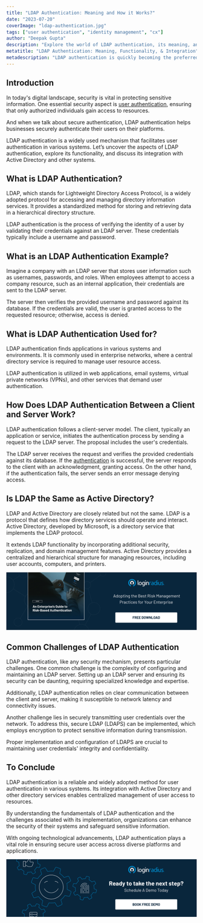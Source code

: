 ```yaml
---
title: "LDAP Authentication: Meaning and How it Works?"
date: "2023-07-20"
coverImage: "ldap-authentication.jpg"
tags: ["user authentication", "identity management", "cx"]
author: "Deepak Gupta" 
description: "Explore the world of LDAP authentication, its meaning, and how it works. Discover its applications, including integration with Active Directory. Learn about the client-server authentication process and the challenges involved."
metatitle: "LDAP Authentication: Meaning, Functionality, & Integration"
metadescription: "LDAP authentication is quickly becoming the preferred method of secure authentication for businesses. Learn everything you need to know about LDAP."
---
```

## Introduction

In today's digital landscape, security is vital in protecting sensitive information. One essential security aspect is [user authentication](https://www.loginradius.com/authentication/), ensuring that only authorized individuals gain access to resources. 

And when we talk about secure authentication, LDAP authentication helps businesses securely authenticate their users on their platforms. 

LDAP authentication is a widely used mechanism that facilitates user authentication in various systems. Let’s uncover the aspects of LDAP authentication, explore its functionality, and discuss its integration with Active Directory and other systems.

## What is LDAP Authentication?

LDAP, which stands for Lightweight Directory Access Protocol, is a widely adopted protocol for accessing and managing directory information services. It provides a standardized method for storing and retrieving data in a hierarchical directory structure. 

LDAP authentication is the process of verifying the identity of a user by validating their credentials against an LDAP server. These credentials typically include a username and password.

## What is an LDAP Authentication Example?

Imagine a company with an LDAP server that stores user information such as usernames, passwords, and roles. When employees attempt to access a company resource, such as an internal application, their credentials are sent to the LDAP server. 

The server then verifies the provided username and password against its database. If the credentials are valid, the user is granted access to the requested resource; otherwise, access is denied.

## What is LDAP Authentication Used for?

LDAP authentication finds applications in various systems and environments. It is commonly used in enterprise networks, where a central directory service is required to manage user resource access. 

LDAP authentication is utilized in web applications, email systems, virtual private networks (VPNs), and other services that demand user authentication.

## How Does LDAP Authentication Between a Client and Server Work?

LDAP authentication follows a client-server model. The client, typically an application or service, initiates the authentication process by sending a request to the LDAP server. The proposal includes the user's credentials. 

The LDAP server receives the request and verifies the provided credentials against its database. If the [authentication](https://www.loginradius.com/blog/identity/what-is-authentication/) is successful, the server responds to the client with an acknowledgment, granting access. On the other hand, if the authentication fails, the server sends an error message denying access.

## Is LDAP the Same as Active Directory?

LDAP and Active Directory are closely related but not the same. LDAP is a protocol that defines how directory services should operate and interact. Active Directory, developed by Microsoft, is a directory service that implements the LDAP protocol.

It extends LDAP functionality by incorporating additional security, replication, and domain management features. Active Directory provides a centralized and hierarchical structure for managing resources, including user accounts, computers, and printers.

[![GD-enterpriseGD-to-RBA](GD-enterpriseGD-to-RBA.png)](https://www.loginradius.com/resource/an-enterprises-guide-to-risk-based-authentication/)

## Common Challenges of LDAP Authentication

LDAP authentication, like any security mechanism, presents particular challenges. One common challenge is the complexity of configuring and maintaining an LDAP server. Setting up an LDAP server and ensuring its security can be daunting, requiring specialized knowledge and expertise.

Additionally, LDAP authentication relies on clear communication between the client and server, making it susceptible to network latency and connectivity issues.

Another challenge lies in securely transmitting user credentials over the network. To address this, secure LDAP (LDAPS) can be implemented, which employs encryption to protect sensitive information during transmission.

Proper implementation and configuration of LDAPS are crucial to maintaining user credentials' integrity and confidentiality. 

## To Conclude

LDAP authentication is a reliable and widely adopted method for user authentication in various systems. Its integration with Active Directory and other directory services enables centralized management of user access to resources. 

By understanding the fundamentals of LDAP authentication and the challenges associated with its implementation, organizations can enhance the security of their systems and safeguard sensitive information. 

With ongoing technological advancements, LDAP authentication plays a vital role in ensuring secure user access across diverse platforms and applications.

[![book-a-demo-loginradius](../../assets/book-a-demo-loginradius.png)](https://www.loginradius.com/book-a-demo/)